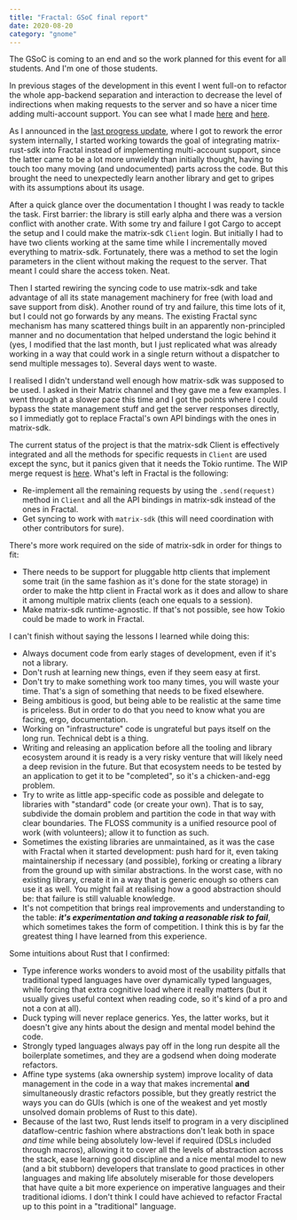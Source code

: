 ```yaml
---
title: "Fractal: GSoC final report"
date: 2020-08-20
category: "gnome"
---
```

The GSoC is coming to an end and so the work planned for this event for all students. And I'm one of those students.

In previous stages of the development in this event I went full-on to refactor the whole app-backend separation and interaction to decrease the level of indirections when making requests to the server and so have a nicer time adding multi-account support. You can see what I made [here](/gnome/refactoring-fractal-remove-backend-i/) and [here](/gnome/refactoring-fractal-remove-backend-ii/).

As I announced in the [last progress update](/gnome/fractal-july-update-progress/), where I got to rework the error system internally, I started working towards the goal of integrating matrix-rust-sdk into Fractal instead of implementing multi-account support, since the latter came to be a lot more unwieldy than initially thought, having to touch too many moving (and undocumented) parts across the code. But this brought the need to unexpectedly learn another library and get to gripes with its assumptions about its usage.

After a quick glance over the documentation I thought I was ready to tackle the task. First barrier: the library is still early alpha and there was a version conflict with another crate. With some try and failure I got Cargo to accept the setup and I could make the matrix-sdk `Client` login. But initially I had to have two clients working at the same time while I incrementally moved everything to matrix-sdk. Fortunately, there was a method to set the login parameters in the client without making the request to the server. That meant I could share the access token. Neat.

Then I started rewiring the syncing code to use matrix-sdk and take advantage of all its state management machinery for free (with load and save support from disk). Another round of try and failure, this time lots of it, but I could not go forwards by any means. The existing Fractal sync mechanism has many scattered things built in an apparently non-principled manner and no documentation that helped understand the logic behind it (yes, I modified that the last month, but I just replicated what was already working in a way that could work in a single return without a dispatcher to send multiple messages to). Several days went to waste.

I realised I didn't understand well enough how matrix-sdk was supposed to be used. I asked in their Matrix channel and they gave me a few examples. I went through at a slower pace this time and I got the points where I could bypass the state management stuff and get the server responses directly, so I immediatly got to replace Fractal's own API bindings with the ones in matrix-sdk.

The current status of the project is that the matrix-sdk Client is effectively integrated and all the methods for specific requests in `Client` are used except the sync, but it panics given that it needs the Tokio runtime. The WIP merge request is [here](https://gitlab.gnome.org/GNOME/fractal/-/merge_requests/617). What's left in Fractal is the following:

- Re-implement all the remaining requests by using the `.send(request)` method in `Client` and all the API bindings in matrix-sdk instead of the ones in Fractal.
- Get syncing to work with `matrix-sdk` (this will need coordination with other contributors for sure).

There's more work required on the side of matrix-sdk in order for things to fit:

- There needs to be support for pluggable http clients that implement some trait (in the same fashion as it's done for the state storage) in order to make the http client in Fractal work as it does and allow to share it among multiple matrix clients (each one equals to a session).
- Make matrix-sdk runtime-agnostic. If that's not possible, see how Tokio could be made to work in Fractal.

I can't finish without saying the lessons I learned while doing this:

- Always document code from early stages of development, even if it's not a library.
- Don't rush at learning new things, even if they seem easy at first.
- Don't try to make something work too many times, you will waste your time. That's a sign of something that needs to be fixed elsewhere.
- Being ambitious is good, but being able to be realistic at the same time is priceless. But in order to do that you need to know what you are facing, ergo, documentation.
- Working on "infrastructure" code is ungrateful but pays itself on the long run. Technical debt is a thing.
- Writing and releasing an application before all the tooling and library ecosystem around it is ready is a very risky venture that will likely need a deep revision in the future. But that ecosystem needs to be tested by an application to get it to be "completed", so it's a chicken-and-egg problem.
- Try to write as little app-specific code as possible and delegate to libraries with "standard" code (or create your own). That is to say, subdivide the domain problem and partition the code in that way with clear boundaries. The FLOSS community is a unified resource pool of work (with volunteers); allow it to function as such.
- Sometimes the existing libraries are unmaintained, as it was the case with Fractal when it started development: push hard for it, even taking maintainership if necessary (and possible), forking or creating a library from the ground up with similar abstractions. In the worst case, with no existing library, create it in a way that is generic enough so others can use it as well. You might fail at realising how a good abstraction should be: that failure is still valuable knowledge.
- It's not competition that brings real improvements and understanding to the table: **_it's experimentation and taking a reasonable risk to fail_**, which sometimes takes the form of competition. I think this is by far the greatest thing I have learned from this experience.

Some intuitions about Rust that I confirmed:

- Type inference works wonders to avoid most of the usability pitfalls that traditional typed languages have over dynamically typed languages, while forcing that extra cognitive load where it really matters (but it usually gives useful context when reading code, so it's kind of a pro and not a con at all).
- Duck typing will never replace generics. Yes, the latter works, but it doesn't give any hints about the design and mental model behind the code.
- Strongly typed languages always pay off in the long run despite all the boilerplate sometimes, and they are a godsend when doing moderate refactors.
- Affine type systems (aka ownership system) improve locality of data management in the code in a way that makes incremental **and** simultaneously drastic refactors possible, but they greatly restrict the ways you can do GUIs (which is one of the weakest and yet mostly unsolved domain problems of Rust to this date).
- Because of the last two, Rust lends itself to program in a very disciplined dataflow-centric fashion where abstractions don't leak both in space _and time_ while being absolutely low-level if required (DSLs included through macros), allowing it to cover all the levels of abstraction across the stack, ease learning good discipline and a nice mental model to new (and a bit stubborn) developers that translate to good practices in other languages and making life absolutely miserable for those developers that have quite a bit more experience on imperative languages and their traditional idioms. I don't think I could have achieved to refactor Fractal up to this point in a "traditional" language.